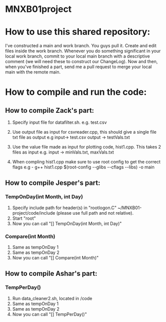 # MNXB01project


# How to use this shared repository:
I've constructed a main and work branch. You guys pull it. Create and edit files inside the work branch.  Whenever you do something significant in your local work branch, commit to your local main branch with a descriptive comment (we will need these to construct our ChangeLog). Now and then, when you've finished a part, send me a pull request to merge your local main with the remote main.





# How to compile and run the code:

## How to compile Zack's part:

1. Specify input file for datafilter.sh.
 e.g. test.csv

2. Use output file as input for csvreader.cpp, this should give a single file txt file as output
 e.g input-> test.csv
     output -> testVals.txt

3. Use the value file made as input for plotting code, hist1.cpp. This takes 2 files as input
 e.g. input -> minVals.txt, maxVals.txt

4. When compling hist1.cpp make sure to use root config to get the correct flags
 e.g - g++ hist1.cpp $(root-config --glibs --cflags --libs) -o main 
     
## How to compile Jesper's part:

### TempOnDay(int Month, int Day)
1. Specify include path for header(s) in "rootlogon.C" ~/MNXB01-project/code/include (please use full path and not relative).
2. Start "root"
3. Now you can call "[] TempOnDay(int Month, int Day)"

### Compare(int Month)
1. Same as tempOnDay 1
2. Same as tempOnDay 2
3. Now you can call "[] Compare(int Month)"

## How to compile Ashar's part:

### TempPerDay()
1. Run data_cleaner2.sh, located in /code
2. Same as tempOnDay 1
3. Same as tempOnDay 2
4. Now you can call "[] TempPerDay()"
